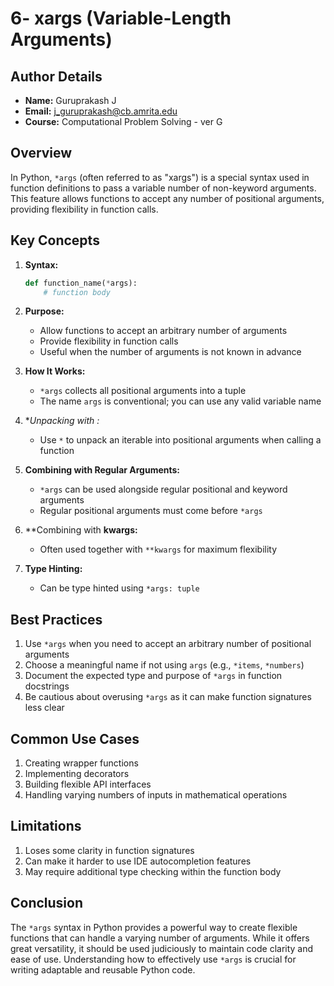 # 6- xargs (Variable-Length Arguments)

## Author Details
- **Name:** Guruprakash J
- **Email:** j_guruprakash@cb.amrita.edu
- **Course:** Computational Problem Solving - ver G

## Overview
In Python, `*args` (often referred to as "xargs") is a special syntax used in function definitions to pass a variable number of non-keyword arguments. This feature allows functions to accept any number of positional arguments, providing flexibility in function calls.

## Key Concepts

1. **Syntax:**
   ```python
   def function_name(*args):
       # function body
   ```

2. **Purpose:**
   - Allow functions to accept an arbitrary number of arguments
   - Provide flexibility in function calls
   - Useful when the number of arguments is not known in advance

3. **How It Works:**
   - `*args` collects all positional arguments into a tuple
   - The name `args` is conventional; you can use any valid variable name

4. **Unpacking with *:**
   - Use `*` to unpack an iterable into positional arguments when calling a function

5. **Combining with Regular Arguments:**
   - `*args` can be used alongside regular positional and keyword arguments
   - Regular positional arguments must come before `*args`

6. **Combining with **kwargs:**
   - Often used together with `**kwargs` for maximum flexibility

7. **Type Hinting:**
   - Can be type hinted using `*args: tuple`

## Best Practices

1. Use `*args` when you need to accept an arbitrary number of positional arguments
2. Choose a meaningful name if not using `args` (e.g., `*items`, `*numbers`)
3. Document the expected type and purpose of `*args` in function docstrings
4. Be cautious about overusing `*args` as it can make function signatures less clear

## Common Use Cases

1. Creating wrapper functions
2. Implementing decorators
3. Building flexible API interfaces
4. Handling varying numbers of inputs in mathematical operations

## Limitations

1. Loses some clarity in function signatures
2. Can make it harder to use IDE autocompletion features
3. May require additional type checking within the function body

## Conclusion

The `*args` syntax in Python provides a powerful way to create flexible functions that can handle a varying number of arguments. While it offers great versatility, it should be used judiciously to maintain code clarity and ease of use. Understanding how to effectively use `*args` is crucial for writing adaptable and reusable Python code.
